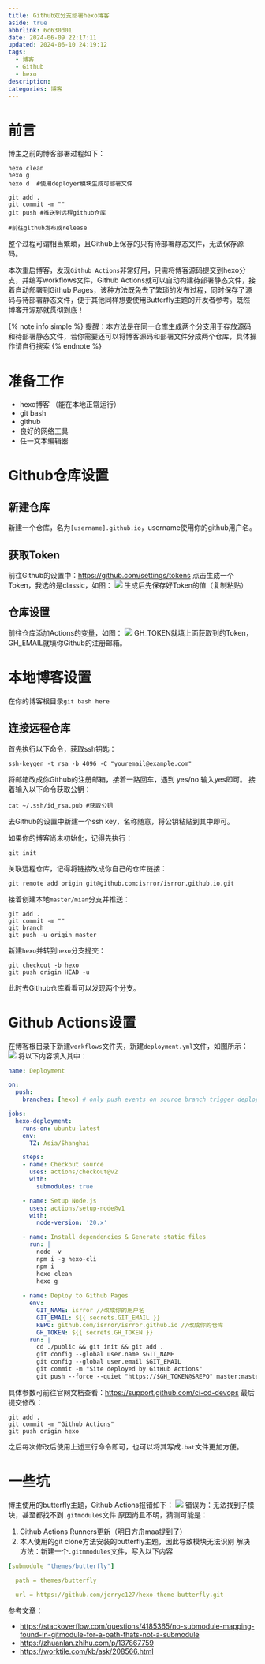```yaml
---
title: Github双分支部署hexo博客
aside: true
abbrlink: 6c630d01
date: 2024-06-09 22:17:11
updated: 2024-06-10 24:19:12
tags:
  - 博客
  - Github
  - hexo
description: 
categories: 博客
---
```


# 前言
博主之前的博客部署过程如下：
```shell
hexo clean 
hexo g
hexo d  #使用deployer模块生成可部署文件

git add .
git commit -m ""
git push #推送到远程github仓库

#前往github发布成release
```
整个过程可谓相当繁琐，且Github上保存的只有待部署静态文件，无法保存源码。

本次重启博客，发现`Github Actions`非常好用，只需将博客源码提交到hexo分支，并编写workflows文件，Github Actions就可以自动构建待部署静态文件，接着自动部署到Github Pages，该种方法既免去了繁琐的发布过程，同时保存了源码与待部署静态文件，便于其他同样想要使用Butterfly主题的开发者参考。既然博客开源那就贯彻到底！

{% note info simple %}
提醒：本方法是在同一仓库生成两个分支用于存放源码和待部署静态文件，若你需要还可以将博客源码和部署文件分成两个仓库，具体操作请自行搜索
{% endnote %}

# 准备工作

- hexo博客 （能在本地正常运行）
- git bash
- github
- 良好的网络工具
- 任一文本编辑器

# Github仓库设置

## 新建仓库
新建一个仓库，名为`[username].github.io`，username使用你的github用户名。
## 获取Token
前往Github的设置中：https://github.com/settings/tokens
点击生成一个Token，我选的是classic，如图：
![](../images/Pasted%20image%2020240609224758.png)
生成后先保存好Token的值（复制粘贴）
## 仓库设置
前往仓库添加Actions的变量，如图：
![](../images/Pasted%20image%2020240609225113.png)
GH_TOKEN就填上面获取到的Token，GH_EMAIL就填你Github的注册邮箱。

# 本地博客设置
在你的博客根目录`git bash here`

## 连接远程仓库
首先执行以下命令，获取ssh钥匙：
```shell
ssh-keygen -t rsa -b 4096 -C "youremail@example.com"
```
将邮箱改成你Github的注册邮箱，接着一路回车，遇到 yes/no 输入yes即可。
接着输入以下命令获取公钥：

```shell
cat ~/.ssh/id_rsa.pub #获取公钥
```
去Github的设置中新建一个ssh key，名称随意，将公钥粘贴到其中即可。

如果你的博客尚未初始化，记得先执行：
```shell
git init
```
关联远程仓库，记得将链接改成你自己的仓库链接：
```shell
git remote add origin git@github.com:isrror/isrror.github.io.git
```
接着创建本地`master/mian`分支并推送：
```shell
git add .
git commit -m ""
git branch
git push -u origin master
```
新建`hexo`并转到`hexo`分支提交：
```shell
git checkout -b hexo
git push origin HEAD -u
```
此时去Github仓库看看可以发现两个分支。

# Github Actions设置
在博客根目录下新建`workflows`文件夹，新建`deployment.yml`文件，如图所示：
![](../images/Pasted%20image%2020240609232043.png)
将以下内容填入其中：
```yml
name: Deployment

on:
  push:
    branches: [hexo] # only push events on source branch trigger deployment

jobs:
  hexo-deployment:
    runs-on: ubuntu-latest
    env:
      TZ: Asia/Shanghai

    steps:
    - name: Checkout source
      uses: actions/checkout@v2
      with:
        submodules: true

    - name: Setup Node.js
      uses: actions/setup-node@v1
      with:
        node-version: '20.x'

    - name: Install dependencies & Generate static files
      run: |
        node -v
        npm i -g hexo-cli
        npm i
        hexo clean
        hexo g
        
    - name: Deploy to Github Pages
      env:
        GIT_NAME: isrror //改成你的用户名
        GIT_EMAIL: ${{ secrets.GIT_EMAIL }}
        REPO: github.com/isrror/isrror.github.io //改成你的仓库
        GH_TOKEN: ${{ secrets.GH_TOKEN }}
      run: |
        cd ./public && git init && git add .
        git config --global user.name $GIT_NAME
        git config --global user.email $GIT_EMAIL
        git commit -m "Site deployed by GitHub Actions"
        git push --force --quiet "https://$GH_TOKEN@$REPO" master:master
```
具体参数可前往官网文档查看：https://support.github.com/ci-cd-devops
最后提交修改：
```shell
git add .
git commit -m "Github Actions"
git push origin hexo
```
之后每次修改后使用上述三行命令即可，也可以将其写成`.bat`文件更加方便。

# 一些坑
博主使用的butterfly主题，Github Actions报错如下：
![](../images/e325f8470e45a33437f26982e81f6447.png)
错误为：无法找到子模块，甚至都找不到`.gitmodules`文件
原因尚且不明，猜测可能是：
1. Github Actions Runners更新（明日方舟maa提到了）
2. 本人使用的git clone方法安装的butterfly主题，因此导致模块无法识别
解决方法：新建一个`.gitmmodules`文件，写入以下内容
```yml
[submodule "themes/butterfly"]

  path = themes/butterfly

  url = https://github.com/jerryc127/hexo-theme-butterfly.git
```

参考文章：
- https://stackoverflow.com/questions/4185365/no-submodule-mapping-found-in-gitmodule-for-a-path-thats-not-a-submodule
- https://zhuanlan.zhihu.com/p/137867759
- https://worktile.com/kb/ask/208566.html
